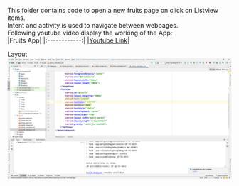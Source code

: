 This folder contains code to open a new fruits page on click on Listview items. <br/>
Intent and activity is used to navigate between webpages.<br/>
Following youtube video display the working of the App: <br/>
|Fruits App|
|:------------:|
|[Youtube Link](https://youtu.be/qaOxV5HAWX4)|

Layout <br/>
![layout](layout.png)
